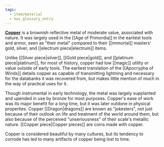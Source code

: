```yaml
---
tags:
  - item/material
  - has_glossary_entry
---
```



**[Copper](https://en.wikipedia.org/wiki/Copper)** is a brownish reflective metal of moderate value, associated with nature. It was largely used in the [[Age of Primordia]] in the earliest tools and armor, seen as "their metal" compared to their [[immortal]] masters' gold, silver, and [[electrum piece|electrum]] items. 

Unlike [[Silver piece|silver]], [[Gold piece|gold]], and [[platinum piece|platinum]], for most of history, copper had low [[magic]] utility or value outside of early tools. The earliest translation of the [[Apocrypha of Winds]] details copper as capable of transmitting lightning and necessary for the databanks it was recovered from, but makes little mention of much in the way of practical uses for it.

Though instrumental in early technology, the metal was largely supplanted and upended in use by bronze for most purposes. Copper's ease of work was its major benefit for a long time, but it was later outdone in physical properties. Copper [[Dragon|dragons]] are known as "jokesters", not just because of their outlook on life and treatment of the world around them, but also because of the perceived "unseriousness" of their scale's metallic nature. [[Copper piece|Copper pieces]] are coins made with copper.

Copper is considered beautiful by many cultures, but its tendency to corrode has led to many artifacts of copper being lost to time. 